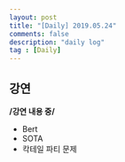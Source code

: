 ```yaml
---
layout: post
title: "[Daily] 2019.05.24"
comments: false
description: "daily log"
tag : [Daily]
---
```


## 강연
**/강연 내용 중/**
- Bert
- SOTA
- 칵테일 파티 문제